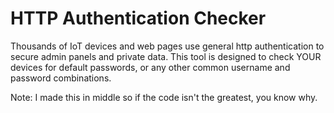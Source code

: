 # HTTP Authentication Checker
Thousands of IoT devices and web pages use general http authentication 
to secure admin panels and private data. This tool is designed to check 
YOUR devices for default passwords, or any other common username and 
password combinations.

Note: I made this in middle so if the code isn't the greatest, you know why.
